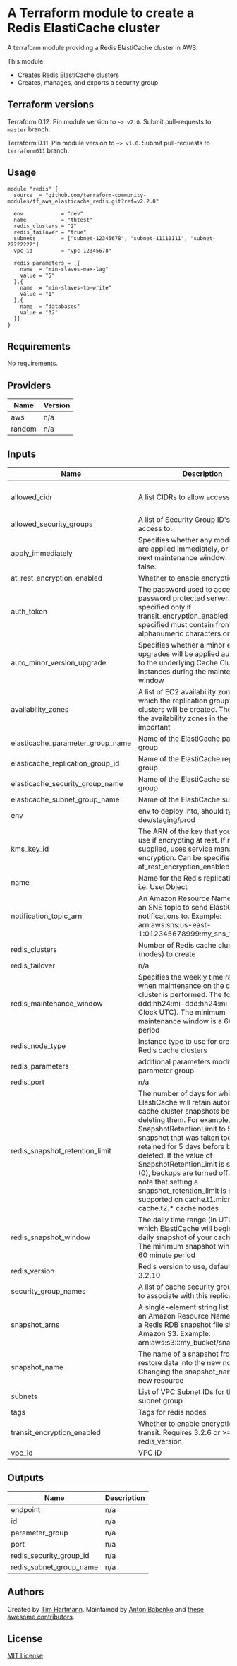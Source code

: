 # A Terraform module to create a Redis ElastiCache cluster

A terraform module providing a Redis ElastiCache cluster in AWS.

This module

- Creates Redis ElastiCache clusters
- Creates, manages, and exports a security group

## Terraform versions

Terraform 0.12. Pin module version to `~> v2.0`. Submit pull-requests to `master` branch.

Terraform 0.11. Pin module version to `~> v1.0`. Submit pull-requests to `terraform011` branch.

## Usage

```hcl
module "redis" {
  source  = "github.com/terraform-community-modules/tf_aws_elasticache_redis.git?ref=v2.2.0"

  env            = "dev"
  name           = "thtest"
  redis_clusters = "2"
  redis_failover = "true"
  subnets        = ["subnet-12345678", "subnet-11111111", "subnet-22222222"]
  vpc_id         = "vpc-12345678"

  redis_parameters = [{
    name  = "min-slaves-max-lag"
    value = "5"
  },{
    name  = "min-slaves-to-write"
    value = "1"
  },{
    name  = "databases"
    value = "32"
  }]
}
```

<!-- BEGINNING OF PRE-COMMIT-TERRAFORM DOCS HOOK -->
## Requirements

No requirements.

## Providers

| Name | Version |
|------|---------|
| aws | n/a |
| random | n/a |

## Inputs

| Name                              | Description | Type | Default | Required |
|-----------------------------------|-------------|------|----|:--------:|
| allowed\_cidr                     | A list CIDRs to allow access to. | `list(string)` | <pre>[<br>  "127.0.0.1/32"<br>]</pre> | no |
| allowed\_security\_groups         | A list of Security Group ID's to allow access to. | `list(string)` | `[]` | no |
| apply\_immediately                | Specifies whether any modifications are applied immediately, or during the next maintenance window. Default is false. | `bool` | `false` | no |
| at\_rest\_encryption\_enabled     | Whether to enable encryption at rest | `bool` | `false` | no |
| auth\_token                       | The password used to access a password protected server. Can be specified only if transit\_encryption\_enabled = true. If specified must contain from 16 to 128 alphanumeric characters or symbols | `string` | `null` | no |
| auto\_minor\_version\_upgrade     | Specifies whether a minor engine upgrades will be applied automatically to the underlying Cache Cluster instances during the maintenance window | `bool` | `true` | no |
| availability\_zones               | A list of EC2 availability zones in which the replication group's cache clusters will be created. The order of the availability zones in the list is not important | `list(string)` | `[]` | no |
| elasticache_parameter_group_name  | Name of the ElastiCache parameter group | `string` | `""` | no |
| elasticache_replication_group_id  | Name of the ElastiCache replication group | `string` | `""` | no |
| elasticache_security_group_name   | Name of the ElastiCache security group | `string` | `""` | no |
| elasticache_subnet_group_name     | Name of the ElastiCache subnet group | `string` | `""` | no |
| env                               | env to deploy into, should typically dev/staging/prod | `string` | n/a | yes |
| kms\_key\_id                      | The ARN of the key that you wish to use if encrypting at rest. If not supplied, uses service managed encryption. Can be specified only if at\_rest\_encryption\_enabled = true | `string` | `""` | no |
| name                              | Name for the Redis replication group i.e. UserObject | `string` | n/a | yes |
| notification\_topic\_arn          | An Amazon Resource Name (ARN) of an SNS topic to send ElastiCache notifications to. Example: arn:aws:sns:us-east-1:012345678999:my\_sns\_topic | `string` | `""` | no |
| redis\_clusters                   | Number of Redis cache clusters (nodes) to create | `string` | n/a | yes |
| redis\_failover                   | n/a | `bool` | `false` | no |
| redis\_maintenance\_window        | Specifies the weekly time range for when maintenance on the cache cluster is performed. The format is ddd:hh24:mi-ddd:hh24:mi (24H Clock UTC). The minimum maintenance window is a 60 minute period | `string` | `"fri:08:00-fri:09:00"` | no |
| redis\_node\_type                 | Instance type to use for creating the Redis cache clusters | `string` | `"cache.m3.medium"` | no |
| redis\_parameters                 | additional parameters modifyed in parameter group | `list(map(any))` | `[]` | no |
| redis\_port                       | n/a | `number` | `6379` | no |
| redis\_snapshot\_retention\_limit | The number of days for which ElastiCache will retain automatic cache cluster snapshots before deleting them. For example, if you set SnapshotRetentionLimit to 5, then a snapshot that was taken today will be retained for 5 days before being deleted. If the value of SnapshotRetentionLimit is set to zero (0), backups are turned off. Please note that setting a snapshot\_retention\_limit is not supported on cache.t1.micro or cache.t2.\* cache nodes | `number` | `0` | no |
| redis\_snapshot\_window           | The daily time range (in UTC) during which ElastiCache will begin taking a daily snapshot of your cache cluster. The minimum snapshot window is a 60 minute period | `string` | `"06:30-07:30"` | no |
| redis\_version                    | Redis version to use, defaults to 3.2.10 | `string` | `"3.2.10"` | no |
| security\_group\_names            | A list of cache security group names to associate with this replication group | `list(string)` | `[]` | no |
| snapshot\_arns                    | A single-element string list containing an Amazon Resource Name (ARN) of a Redis RDB snapshot file stored in Amazon S3. Example: arn:aws:s3:::my\_bucket/snapshot1.rdb | `list(string)` | `[]` | no |
| snapshot\_name                    | The name of a snapshot from which to restore data into the new node group. Changing the snapshot\_name forces a new resource | `string` | `""` | no |
| subnets                           | List of VPC Subnet IDs for the cache subnet group | `list(string)` | n/a | yes |
| tags                              | Tags for redis nodes | `map(string)` | `{}` | no |
| transit\_encryption\_enabled      | Whether to enable encryption in transit. Requires 3.2.6 or >=4.0 redis\_version | `bool` | `false` | no |
| vpc\_id                           | VPC ID | `string` | n/a | yes |

## Outputs

| Name | Description |
|------|-------------|
| endpoint | n/a |
| id | n/a |
| parameter\_group | n/a |
| port | n/a |
| redis\_security\_group\_id | n/a |
| redis\_subnet\_group\_name | n/a |

<!-- END OF PRE-COMMIT-TERRAFORM DOCS HOOK -->

## Authors

Created by [Tim Hartmann](https://github.com/tfhartmann). Maintained by [Anton Babenko](https://github.com/antonbabenko) and [these awesome contributors](https://github.com/terraform-community-modules/tf_aws_elasticache_redis/graphs/contributors).

## License

[MIT License](LICENSE)
